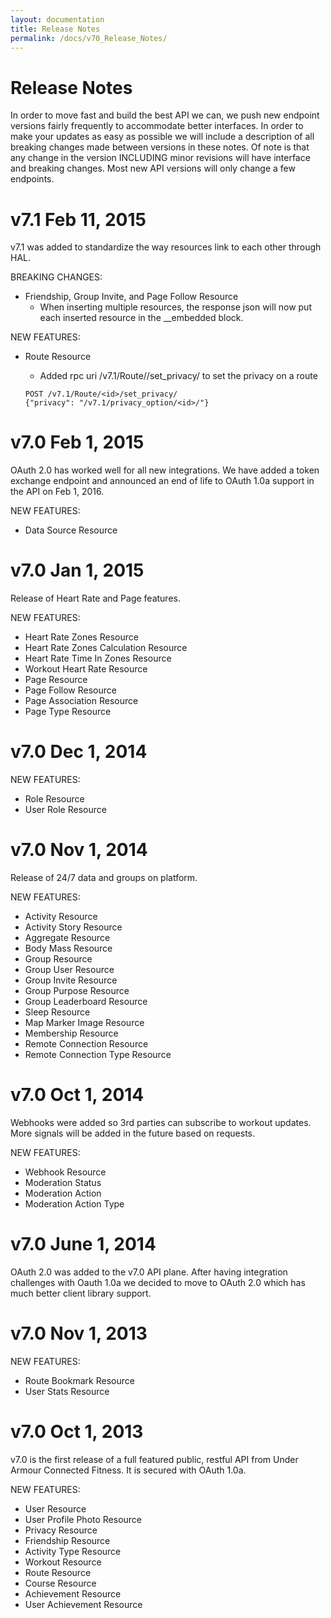 ```yaml
---
layout: documentation
title: Release Notes
permalink: /docs/v70_Release_Notes/
---
```


# Release Notes

In order to move fast and build the best API we can, we push new endpoint 
versions fairly frequently to accommodate better interfaces.  In order to 
make your updates as easy as possible we will include a description of all 
breaking changes made between versions in these notes.  Of note is that any
change in the version INCLUDING minor revisions will have interface and 
breaking changes.  Most new API versions will only change a few endpoints.

# v7.1 Feb 11, 2015

v7.1 was added to standardize the way resources link to each other through
HAL.

BREAKING CHANGES:

- Friendship, Group Invite, and Page Follow Resource
    - When inserting multiple resources, the response json will now put
      each inserted resource in the __embedded block.
      
NEW FEATURES:

- Route Resource
    - Added rpc uri /v7.1/Route/<id>/set_privacy/ to set the privacy on a route
    
    ```
    POST /v7.1/Route/<id>/set_privacy/
    {"privacy": "/v7.1/privacy_option/<id>/"}
    ```

# v7.0 Feb 1, 2015

OAuth 2.0 has worked well for all new integrations.  We have added a token 
exchange endpoint and announced an end of life to OAuth 1.0a
support in the API on Feb 1, 2016.

NEW FEATURES:

- Data Source Resource

# v7.0 Jan 1, 2015

Release of Heart Rate and Page features.

NEW FEATURES:

- Heart Rate Zones Resource 
- Heart Rate Zones Calculation Resource 
- Heart Rate Time In Zones Resource 
- Workout Heart Rate Resource
- Page Resource
- Page Follow Resource
- Page Association Resource
- Page Type Resource

# v7.0 Dec 1, 2014

NEW FEATURES:

- Role Resource
- User Role Resource

# v7.0 Nov 1, 2014

Release of 24/7 data and groups on platform.

NEW FEATURES:

- Activity Resource
- Activity Story Resource
- Aggregate Resource
- Body Mass Resource
- Group Resource
- Group User Resource
- Group Invite Resource
- Group Purpose Resource
- Group Leaderboard Resource
- Sleep Resource
- Map Marker Image Resource
- Membership Resource
- Remote Connection Resource
- Remote Connection Type Resource

# v7.0 Oct 1, 2014

Webhooks were added so 3rd parties can subscribe to workout updates.  More signals 
will be added in the future based on requests.  

NEW FEATURES:

- Webhook Resource
- Moderation Status
- Moderation Action
- Moderation Action Type

# v7.0 June 1, 2014

OAuth 2.0 was added to the v7.0 API plane.  After having integration challenges
with Oauth 1.0a we decided to move to OAuth 2.0 which has much better client
library support.

# v7.0 Nov 1, 2013

NEW FEATURES:

- Route Bookmark Resource
- User Stats Resource

# v7.0 Oct 1, 2013

v7.0 is the first release of a full featured public, restful API from Under
Armour Connected Fitness.  It is secured with OAuth 1.0a.

NEW FEATURES:

- User Resource
- User Profile Photo Resource
- Privacy Resource
- Friendship Resource
- Activity Type Resource
- Workout Resource
- Route Resource
- Course Resource
- Achievement Resource
- User Achievement Resource

